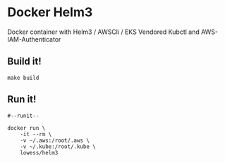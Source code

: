 # Docker Helm3

Docker container with Helm3 / AWSCli / EKS Vendored Kubctl and AWS-IAM-Authenticator

## Build it!

`make build`

## Run it!

```
#--runit--

docker run \
    -it --rm \
    -v ~/.aws:/root/.aws \
    -v ~/.kube:/root/.kube \
    lowess/helm3
```
